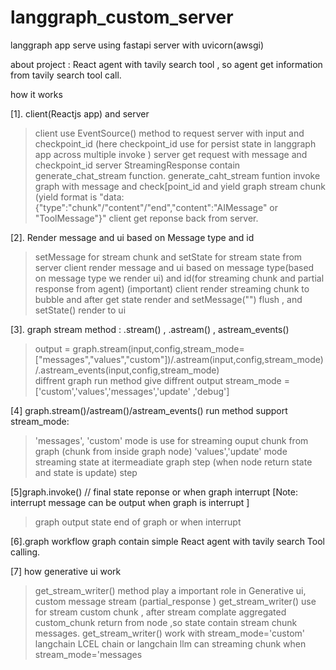 # langgraph_custom_server
langgraph app serve using fastapi server with uvicorn(awsgi)

about project : React agent with tavily search tool , so agent get information from tavily search tool call.

how it works 

 [1]. client(Reactjs app) and server    
 
>client use EventSource() method to request server with input and checkpoint_id (here checkpoint_id use for persist state in  langgraph app across multiple invoke )
>server get request with  message and checkpoint_id
>server StreamingResponse contain generate_chat_stream function.
>generate_caht_stream funtion invoke graph with message and check[point_id and yield graph stream chunk
>(yield format is    "data:{"type":"chunk"/"content"/"end","content":"AIMessage" or "ToolMessage"}"
>client get reponse back from server.

[2]. Render message and ui based on  Message type and id 
>setMessage for stream chunk and setState for stream state from server
>client render message and ui based on message type(based on message type we render ui) and id(for streaming chunk and partial response from agent)
>(important) client  render streaming chunk to bubble and after get state render and setMessage("") flush , and setState() render to ui


[3]. graph stream method  : .stream() , .astream() , astream_events()
>output = graph.stream(input,config,stream_mode=["messages","values","custom"])/.astream(input,config,stream_mode)/.astream_events(input,config,stream_mode)   
>diffrent graph run method give diffrent output
>stream_mode =['custom','values','messages','update' ,'debug']

[4] graph.stream()/astream()/astream_events() run method support stream_mode:
>'messages', 'custom' mode is use for streaming ouput chunk from graph  (chunk from inside graph node)
>'values','update' mode streaming state at itermeadiate graph step (when node return state and state is update) step  

[5]graph.invoke()     // final state reponse or when  graph interrupt 
[Note: interrupt message can be output when graph is interrupt ]
>graph output state end of graph or when interrupt


[6].graph workflow
graph contain simple React agent with tavily search Tool calling.


[7] how generative ui work
>get_stream_writer() method play a important role in Generative ui, custom message stream (partial_response )
>get_stream_writer() use for stream custom  chunk , after stream complate aggregated custom_chunk return from node ,so state contain stream chunk messages.
>get_stream_writer() work with stream_mode='custom'
>langchain LCEL chain or langchain llm can streaming chunk when stream_mode='messages
